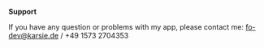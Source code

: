 **Support**

If you have any question or problems with my app, please contact me: fo-dev@karsie.de / +49 1573 2704353
